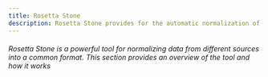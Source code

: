 ```yaml
---
title: Rosetta Stone
description: Rosetta Stone provides for the automatic normalization of data from different sources into a common format
---
```


###### Rosetta Stone is a powerful tool for normalizing data from different sources into a common format.  This section provides an overview of the tool and how it works
